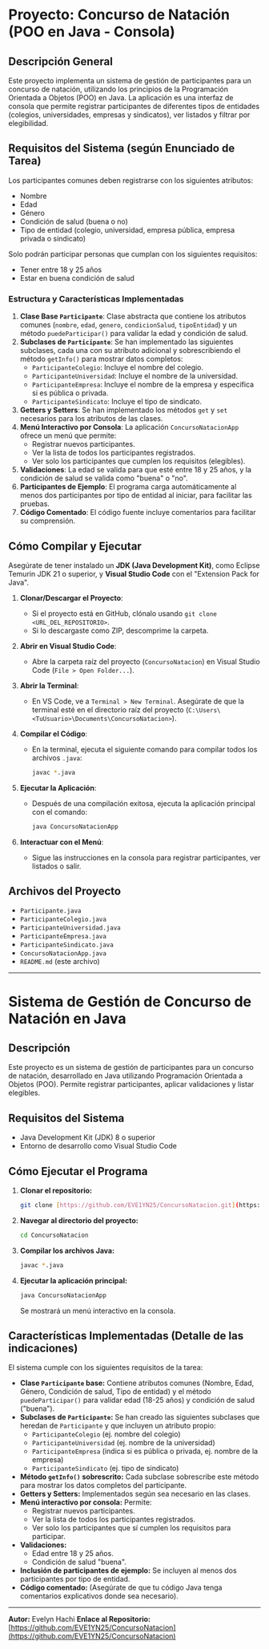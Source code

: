 # Proyecto: Concurso de Natación (POO en Java - Consola)

## Descripción General

Este proyecto implementa un sistema de gestión de participantes para un concurso de natación, utilizando los principios de la Programación Orientada a Objetos (POO) en Java. La aplicación es una interfaz de consola que permite registrar participantes de diferentes tipos de entidades (colegios, universidades, empresas y sindicatos), ver listados y filtrar por elegibilidad.

## Requisitos del Sistema (según Enunciado de Tarea)

Los participantes comunes deben registrarse con los siguientes atributos:
* Nombre
* Edad
* Género
* Condición de salud (buena o no)
* Tipo de entidad (colegio, universidad, empresa pública, empresa privada o sindicato)

Solo podrán participar personas que cumplan con los siguientes requisitos:
* Tener entre 18 y 25 años
* Estar en buena condición de salud

### Estructura y Características Implementadas

1.  **Clase Base `Participante`**: Clase abstracta que contiene los atributos comunes (`nombre`, `edad`, `genero`, `condicionSalud`, `tipoEntidad`) y un método `puedeParticipar()` para validar la edad y condición de salud.
2.  **Subclases de `Participante`**: Se han implementado las siguientes subclases, cada una con su atributo adicional y sobrescribiendo el método `getInfo()` para mostrar datos completos:
    * `ParticipanteColegio`: Incluye el nombre del colegio.
    * `ParticipanteUniversidad`: Incluye el nombre de la universidad.
    * `ParticipanteEmpresa`: Incluye el nombre de la empresa y especifica si es pública o privada.
    * `ParticipanteSindicato`: Incluye el tipo de sindicato.
3.  **Getters y Setters**: Se han implementado los métodos `get` y `set` necesarios para los atributos de las clases.
4.  **Menú Interactivo por Consola**: La aplicación `ConcursoNatacionApp` ofrece un menú que permite:
    * Registrar nuevos participantes.
    * Ver la lista de todos los participantes registrados.
    * Ver solo los participantes que cumplen los requisitos (elegibles).
5.  **Validaciones**: La edad se valida para que esté entre 18 y 25 años, y la condición de salud se valida como "buena" o "no".
6.  **Participantes de Ejemplo**: El programa carga automáticamente al menos dos participantes por tipo de entidad al iniciar, para facilitar las pruebas.
7.  **Código Comentado**: El código fuente incluye comentarios para facilitar su comprensión.

## Cómo Compilar y Ejecutar

Asegúrate de tener instalado un **JDK (Java Development Kit)**, como Eclipse Temurin JDK 21 o superior, y **Visual Studio Code** con el "Extension Pack for Java".

1.  **Clonar/Descargar el Proyecto**:
    * Si el proyecto está en GitHub, clónalo usando `git clone <URL_DEL_REPOSITORIO>`.
    * Si lo descargaste como ZIP, descomprime la carpeta.

2.  **Abrir en Visual Studio Code**:
    * Abre la carpeta raíz del proyecto (`ConcursoNatacion`) en Visual Studio Code (`File > Open Folder...`).

3.  **Abrir la Terminal**:
    * En VS Code, ve a `Terminal > New Terminal`. Asegúrate de que la terminal esté en el directorio raíz del proyecto (`C:\Users\<TuUsuario>\Documents\ConcursoNatacion>`).

4.  **Compilar el Código**:
    * En la terminal, ejecuta el siguiente comando para compilar todos los archivos `.java`:
        ```bash
        javac *.java
        ```

5.  **Ejecutar la Aplicación**:
    * Después de una compilación exitosa, ejecuta la aplicación principal con el comando:
        ```bash
        java ConcursoNatacionApp
        ```

6.  **Interactuar con el Menú**:
    * Sigue las instrucciones en la consola para registrar participantes, ver listados o salir.

## Archivos del Proyecto

* `Participante.java`
* `ParticipanteColegio.java`
* `ParticipanteUniversidad.java`
* `ParticipanteEmpresa.java`
* `ParticipanteSindicato.java`
* `ConcursoNatacionApp.java`
* `README.md` (este archivo)

---

# Sistema de Gestión de Concurso de Natación en Java

## Descripción
Este proyecto es un sistema de gestión de participantes para un concurso de natación, desarrollado en Java utilizando Programación Orientada a Objetos (POO). Permite registrar participantes, aplicar validaciones y listar elegibles.

## Requisitos del Sistema
* Java Development Kit (JDK) 8 o superior
* Entorno de desarrollo como Visual Studio Code

## Cómo Ejecutar el Programa

1.  **Clonar el repositorio:**
    ```bash
    git clone [https://github.com/EVE1YN25/ConcursoNatacion.git](https://github.com/EVE1YN25/ConcursoNatacion.git)
    ```
2.  **Navegar al directorio del proyecto:**
    ```bash
    cd ConcursoNatacion
    ```
3.  **Compilar los archivos Java:**
    ```bash
    javac *.java
    ```
4.  **Ejecutar la aplicación principal:**
    ```bash
    java ConcursoNatacionApp
    ```
    Se mostrará un menú interactivo en la consola.

## Características Implementadas (Detalle de las indicaciones)

El sistema cumple con los siguientes requisitos de la tarea:
* **Clase `Participante` base:** Contiene atributos comunes (Nombre, Edad, Género, Condición de salud, Tipo de entidad) y el método `puedeParticipar()` para validar edad (18-25 años) y condición de salud ("buena").
* **Subclases de `Participante`:** Se han creado las siguientes subclases que heredan de `Participante` y que incluyen un atributo propio:
    * `ParticipanteColegio` (ej. nombre del colegio)
    * `ParticipanteUniversidad` (ej. nombre de la universidad)
    * `ParticipanteEmpresa` (indica si es pública o privada, ej. nombre de la empresa)
    * `ParticipanteSindicato` (ej. tipo de sindicato)
* **Método `getInfo()` sobrescrito:** Cada subclase sobrescribe este método para mostrar los datos completos del participante.
* **Getters y Setters:** Implementados según sea necesario en las clases.
* **Menú interactivo por consola:** Permite:
    * Registrar nuevos participantes.
    * Ver la lista de todos los participantes registrados.
    * Ver solo los participantes que sí cumplen los requisitos para participar.
* **Validaciones:**
    * Edad entre 18 y 25 años.
    * Condición de salud "buena".
* **Inclusión de participantes de ejemplo:** Se incluyen al menos dos participantes por tipo de entidad.
* **Código comentado:** (Asegúrate de que tu código Java tenga comentarios explicativos donde sea necesario).

---
**Autor:** Evelyn Hachi
**Enlace al Repositorio:** [https://github.com/EVE1YN25/ConcursoNatacion](https://github.com/EVE1YN25/ConcursoNatacion)